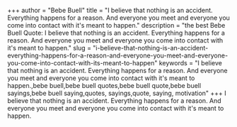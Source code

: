 +++
author = "Bebe Buell"
title = "I believe that nothing is an accident. Everything happens for a reason. And everyone you meet and everyone you come into contact with it's meant to happen."
description = "the best Bebe Buell Quote: I believe that nothing is an accident. Everything happens for a reason. And everyone you meet and everyone you come into contact with it's meant to happen."
slug = "i-believe-that-nothing-is-an-accident-everything-happens-for-a-reason-and-everyone-you-meet-and-everyone-you-come-into-contact-with-its-meant-to-happen"
keywords = "I believe that nothing is an accident. Everything happens for a reason. And everyone you meet and everyone you come into contact with it's meant to happen.,bebe buell,bebe buell quotes,bebe buell quote,bebe buell sayings,bebe buell saying,quotes, sayings,quote, saying, motivation"
+++
I believe that nothing is an accident. Everything happens for a reason. And everyone you meet and everyone you come into contact with it's meant to happen.
